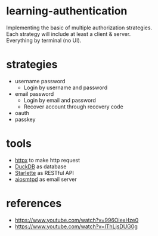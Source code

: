 # learning-authentication
Implementing the basic of multiple authorization strategies.  
Each strategy will include at least a client & server.  
Everything by terminal (no UI).  

# strategies
- username password
    - Login by username and password
- email password
    - Login by email and password
    - Recover account through recovery code
- oauth
- passkey

# tools
- [httpx](https://www.python-httpx.org/) to make http request
- [DuckDB](https://duckdb.org/) as database
- [Starlette](https://www.starlette.io/) as RESTful API
- [aiosmtpd](https://aiosmtpd.aio-libs.org/en/latest/) as email server

# references
- https://www.youtube.com/watch?v=996OiexHze0
- https://www.youtube.com/watch?v=IThLjsDUG0g
